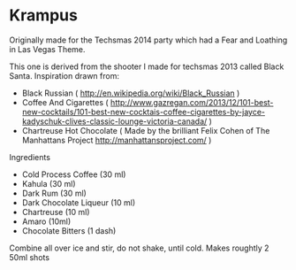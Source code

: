 Krampus
===================

Originally made for the Techsmas 2014 party which had a Fear and Loathing in Las Vegas Theme.

This one is derived from the shooter I made for techsmas 2013 called Black Santa.  Inspiration
drawn from:
- Black Russian ( http://en.wikipedia.org/wiki/Black_Russian )
- Coffee And Cigarettes ( http://www.gazregan.com/2013/12/101-best-new-cocktails/101-best-new-cocktais-coffee-cigarettes-by-jayce-kadyschuk-clives-classic-lounge-victoria-canada/ )
- Chartreuse Hot Chocolate ( Made by the brilliant Felix Cohen of The Manhattans Project http://manhattansproject.com/ )


Ingredients
- Cold Process Coffee (30 ml)
- Kahula (30 ml)
- Dark Rum (30 ml)
- Dark Chocolate Liqueur (10 ml)
- Chartreuse (10 ml)
- Amaro (10ml)
- Chocolate Bitters (1 dash)

Combine all over ice and stir, do not shake, until cold.  Makes roughtly 2 50ml shots
